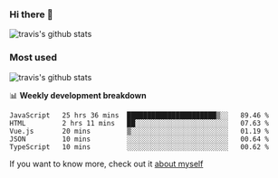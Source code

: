 ### Hi there 👋

<!--
**HondryTravis/HondryTravis** is a ✨ _special_ ✨ repository because its `README.md` (this file) appears on your GitHub profile.

Here are some ideas to get you started:

- 🔭 I’m currently working on ...
- 🌱 I’m currently learning ...
- 👯 I’m looking to collaborate on ...
- 🤔 I’m looking for help with ...
- 💬 Ask me about ...
- 📫 How to reach me: ...
- 😄 Pronouns: ...
- ⚡ Fun fact: ...
-->

![travis's github stats](https://github-readme-stats.vercel.app/api?username=HondryTravis&hide=stars)
### Most used
![travis's github stats](https://github-readme-stats.anuraghazra1.vercel.app/api/top-langs/?username=HondryTravis&layout=compact&hide_title=true)

📊 **Weekly development breakdown**

<!--START_SECTION:waka-->
```text
JavaScript   25 hrs 36 mins  ██████████████████████▒░░   89.46 % 
HTML         2 hrs 11 mins   ██░░░░░░░░░░░░░░░░░░░░░░░   07.63 % 
Vue.js       20 mins         ▒░░░░░░░░░░░░░░░░░░░░░░░░   01.19 % 
JSON         10 mins         ░░░░░░░░░░░░░░░░░░░░░░░░░   00.64 % 
TypeScript   10 mins         ░░░░░░░░░░░░░░░░░░░░░░░░░   00.62 % 
```
<!--END_SECTION:waka-->

If you want to know more, check out it [about myself](https://hondrytravis.github.io/)
